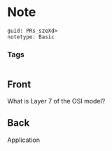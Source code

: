 # Note
```
guid: PRs_szeXd>
notetype: Basic
```

### Tags
```
```

## Front
What is Layer 7 of the OSI model?

## Back
Application

